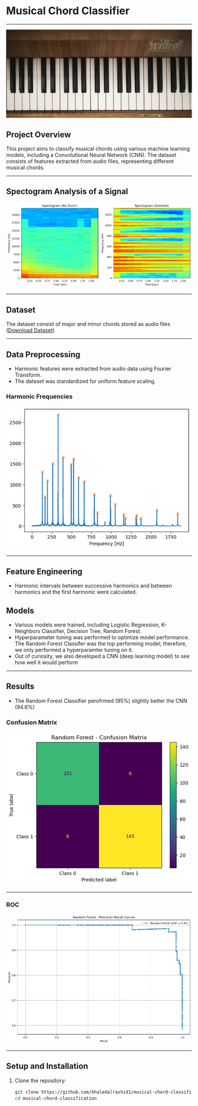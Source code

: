 # Musical Chord Classifier
---
![Piano Keys](images/piano_keys.jpg)

## Project Overview
This project aims to classify musical chords using various machine learning models, including a Convolutional Neural Network (CNN). The dataset consists of features extracted from audio files, representing different musical chords.

--- 
## Spectogram Analysis of a Signal
![Spectogram Analysis](images/spectogram_analysis.png)

---
## Dataset
The dataset consist of major and minor chords stored as audio files 
([Download Dataset](https://www.kaggle.com/datasets/deepcontractor/musical-instrument-chord-classification/data))

---
## Data Preprocessing
- Harmonic features were extracted from audio data using Fourier Transform.
- The dataset was standardized for uniform feature scaling.

### Harmonic Frequencies
![Harmonic Frequencies](images/harmonic_Frequencies.png)

---
## Feature Engineering
- Harmonic intervals between successive harmonics and between harmonics and the first harmonic were calculated.

## Models
- Various models were trained, including Logistic Regression, K-Neighbors Classifier, Decision Tree, Random Forest.
- Hyperparameter tuning was performed to optimize model performance. The Random Forest Classifer was the top performing model; therefore, we only performed a hyperparamter tuning on it.
- Out of curiosity, we also developed a CNN (deep learning model) to see how well it would perform

---
## Results
- The Random Forest Classifier perofrmed (95%) slightly better the CNN (94.6%)

### Confusion Matrix
![RF Confusion Matrix](images/rf_confusion_matrix.png)

---
### ROC
![RF Percision Recall Curves](images/rf_percision_recall_curves.png)

---
## Setup and Installation
1. Clone the repository:
   ```bash
   git clone https://github.com/khaledalrashid1/musical-chord-classification.git
   cd musical-chord-classification
